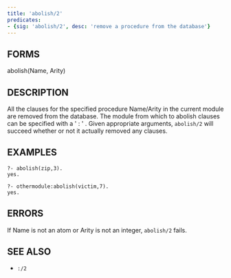 ```yaml
---
title: 'abolish/2'
predicates:
- {sig: 'abolish/2', desc: 'remove a procedure from the database'}
---
```


## FORMS

abolish(Name, Arity)


## DESCRIPTION

All the clauses for the specified procedure Name/Arity in the current module are removed from the database. The module from which to abolish clauses can be specified with a ' : ' . Given appropriate arguments, `abolish/2` will succeed whether or not it actually removed any clauses.


## EXAMPLES


```
?- abolish(zip,3).
yes.
```

```
?- othermodule:abolish(victim,7).
yes.
```


## ERRORS

If Name is not an atom or Arity is not an integer, `abolish/2` fails.


## SEE ALSO

- `:/2`
